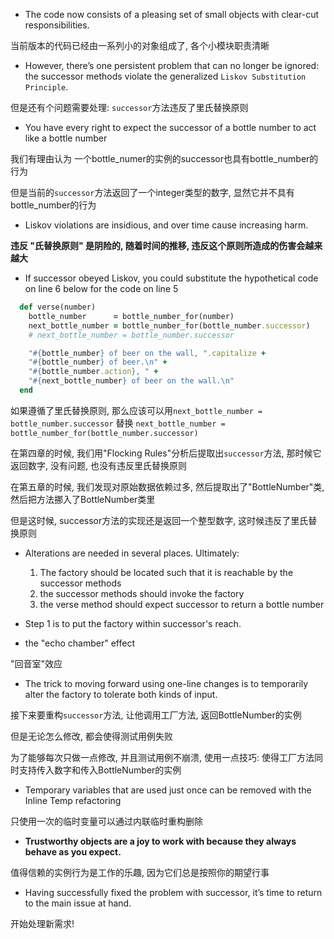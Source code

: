 + The code now consists of a pleasing set of small objects with clear-cut responsibilities.

当前版本的代码已经由一系列小的对象组成了, 各个小模块职责清晰

+ However, there’s one persistent problem that can no longer be ignored: the successor methods violate the generalized `Liskov Substitution Principle`.

但是还有个问题需要处理: `successor`方法违反了里氏替换原则

+ You have every right to expect the successor of a bottle number to act like a bottle number

我们有理由认为 一个bottle_numer的实例的successor也具有bottle_number的行为

但是当前的`successor`方法返回了一个integer类型的数字, 显然它并不具有bottle_number的行为

+ Liskov violations are insidious, and over time cause increasing harm.

**违反 "氏替换原则" 是阴险的, 随着时间的推移, 违反这个原则所造成的伤害会越来越大**

+ If successor obeyed Liskov, you could substitute the hypothetical code on line 6 below for the code on line 5

```ruby
  def verse(number)
    bottle_number      = bottle_number_for(number)
    next_bottle_number = bottle_number_for(bottle_number.successor)
    # next_bottle_number = bottle_number.successor

    "#{bottle_number} of beer on the wall, ".capitalize +
    "#{bottle_number} of beer.\n" +
    "#{bottle_number.action}, " +
    "#{next_bottle_number} of beer on the wall.\n"
  end
```

如果遵循了里氏替换原则, 那么应该可以用`next_bottle_number = bottle_number.successor` 替换 `next_bottle_number = bottle_number_for(bottle_number.successor)`

在第四章的时候, 我们用"Flocking Rules"分析后提取出`successor`方法, 那时候它返回数字, 没有问题, 也没有违反里氏替换原则

在第五章的时候, 我们发现对原始数据依赖过多, 然后提取出了"BottleNumber"类, 然后把方法挪入了BottleNumber类里

但是这时候, successor方法的实现还是返回一个整型数字, 这时候违反了里氏替换原则

+ Alterations are needed in several places. Ultimately:
    1. The factory should be located such that it is reachable by the successor methods
    2. the successor methods should invoke the factory
    3. the verse method should expect successor to return a bottle number

+ Step 1 is to put the factory within successor's reach.

+ the "echo chamber" effect

"回音室"效应

+ The trick to moving forward using one-line changes is to temporarily alter the factory to tolerate both kinds of input.

接下来要重构`successor`方法, 让他调用工厂方法, 返回BottleNumber的实例

但是无论怎么修改, 都会使得测试用例失败

为了能够每次只做一点修改, 并且测试用例不崩溃, 使用一点技巧: 使得工厂方法同时支持传入数字和传入BottleNumber的实例

+ Temporary variables that are used just once can be removed with the Inline Temp refactoring

只使用一次的临时变量可以通过内联临时重构删除

+ **Trustworthy objects are a joy to work with because they always behave as you expect.**

值得信赖的实例行为是工作的乐趣, 因为它们总是按照你的期望行事

+ Having successfully fixed the problem with successor, it’s time to return to the main issue at hand.

开始处理新需求!



